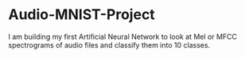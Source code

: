 # Audio-MNIST-Project
I am building my first Artificial Neural Network to look at Mel or MFCC spectrograms of audio files and classify them into 10 classes.
